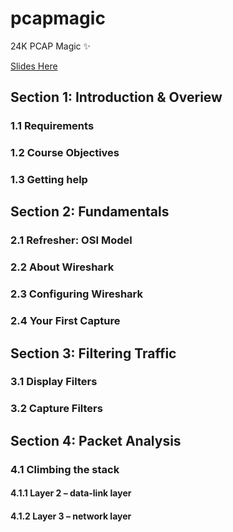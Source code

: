# pcapmagic

24K PCAP Magic :sparkles:

[Slides Here](https://docs.google.com/presentation/d/16VOtRnjZgVy4oBk9_zENKH7Q8iTs6IrxrT7PYk4wJp0/edit?usp=sharing)

## Section 1: Introduction & Overiew

### 1.1 Requirements

### 1.2 Course Objectives

### 1.3 Getting help

## Section 2: Fundamentals

### 2.1 Refresher: OSI Model

### 2.2 About Wireshark

### 2.3 Configuring Wireshark
### 2.4 Your First Capture

## Section 3: Filtering Traffic

### 3.1 Display Filters

### 3.2 Capture Filters

## Section 4: Packet Analysis

### 4.1 Climbing the stack

#### 4.1.1 Layer 2 – data-link layer

#### 4.1.2 Layer 3 – network layer
